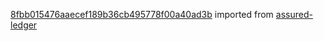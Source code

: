 [8fbb015476aaecef189b36cb495778f00a40ad3b](https://github.com/insolar/assured-ledger/commit/8fbb015476aaecef189b36cb495778f00a40ad3b) imported from [assured-ledger](https://github.com/insolar/assured-ledger)
